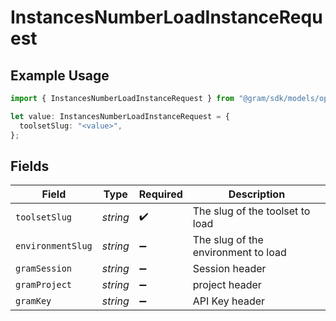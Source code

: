 # InstancesNumberLoadInstanceRequest

## Example Usage

```typescript
import { InstancesNumberLoadInstanceRequest } from "@gram/sdk/models/operations";

let value: InstancesNumberLoadInstanceRequest = {
  toolsetSlug: "<value>",
};
```

## Fields

| Field                               | Type                                | Required                            | Description                         |
| ----------------------------------- | ----------------------------------- | ----------------------------------- | ----------------------------------- |
| `toolsetSlug`                       | *string*                            | :heavy_check_mark:                  | The slug of the toolset to load     |
| `environmentSlug`                   | *string*                            | :heavy_minus_sign:                  | The slug of the environment to load |
| `gramSession`                       | *string*                            | :heavy_minus_sign:                  | Session header                      |
| `gramProject`                       | *string*                            | :heavy_minus_sign:                  | project header                      |
| `gramKey`                           | *string*                            | :heavy_minus_sign:                  | API Key header                      |